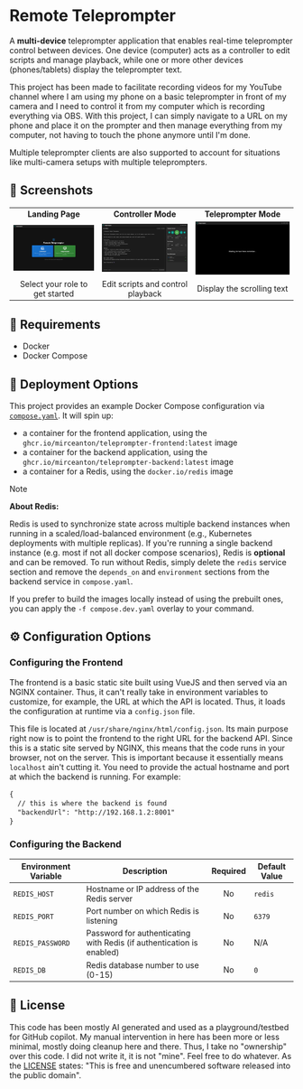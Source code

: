 # Remote Teleprompter

A **multi-device** teleprompter application that enables real-time teleprompter control between devices. One device (computer) acts as a controller to edit scripts and manage playback, while one or more other devices (phones/tablets) display the teleprompter text.

This project has been made to facilitate recording videos for my YouTube channel where I am using my phone on a basic teleprompter in front of my camera and I need to control it from my computer which is recording everything via OBS. With this project, I can simply navigate to a URL on my phone and place it on the prompter and then manage everything from my computer, not having to touch the phone anymore until I'm done.

Multiple teleprompter clients are also supported to account for situations like multi-camera setups with multiple teleprompters.

## 📸 Screenshots

<table>
  <tr>
    <td align="center"><b>Landing Page</b></td>
    <td align="center"><b>Controller Mode</b></td>
    <td align="center"><b>Teleprompter Mode</b></td>
  </tr>
  <tr>
    <td><img src="docs/landing.png" alt="Landing Page" width="300"/></td>
    <td><img src="docs/controller.png" alt="Controller Mode" width="300"/></td>
    <td><img src="docs/teleprompter.png" alt="Teleprompter Mode" width="300"/></td>
  </tr>
  <tr>
    <td align="center">Select your role to get started</td>
    <td align="center">Edit scripts and control playback</td>
    <td align="center">Display the scrolling text</td>
  </tr>
</table>

## 🎯 Requirements

- Docker
- Docker Compose

## 🚀 Deployment Options

This project provides an example Docker Compose configuration via [`compose.yaml`](./compose.yaml). It will spin up:

- a container for the frontend application, using the `ghcr.io/mirceanton/teleprompter-frontend:latest` image
- a container for the backend application, using the `ghcr.io/mirceanton/teleprompter-backend:latest` image
- a container for a Redis, using the `docker.io/redis` image

> [!NOTE]
> **About Redis:**
>
> Redis is used to synchronize state across multiple backend instances when running in a scaled/load-balanced environment (e.g., Kubernetes deployments with multiple replicas). If you're running a single backend instance (e.g. most if not all docker compose scenarios), Redis is **optional** and can be removed. To run without Redis, simply delete the `redis` service section and remove the `depends_on` and `environment` sections from the backend service in `compose.yaml`.

If you prefer to build the images locally instead of using the prebuilt ones, you can apply the `-f compose.dev.yaml` overlay to your command.

## ⚙️ Configuration Options

### Configuring the Frontend

The frontend is a basic static site built using VueJS and then served via an NGINX container. Thus, it can't really take in environment variables to customize, for example, the URL at which the API is located. Thus, it loads the configuration at runtime via a `config.json` file.

This file is located at `/usr/share/nginx/html/config.json`. Its main purpose right now is to point the frontend to the right URL for the backend API. Since this is a static site served by NGINX, this means that the code runs in your browser, not on the server. This is important because it essentially means `localhost` ain't cutting it. You need to provide the actual hostname and port at which the backend is running. For example:

```jsonc
{
  // this is where the backend is found
  "backendUrl": "http://192.168.1.2:8001"
}
```

### Configuring the Backend

| Environment Variable | Description                                                           | Required | Default Value |
| -------------------- | --------------------------------------------------------------------- | :------: | ------------- |
| `REDIS_HOST`         | Hostname or IP address of the Redis server                            |    No    | `redis`       |
| `REDIS_PORT`         | Port number on which Redis is listening                               |    No    | `6379`        |
| `REDIS_PASSWORD`     | Password for authenticating with Redis (if authentication is enabled) |    No    | N/A           |
| `REDIS_DB`           | Redis database number to use (0-15)                                   |    No    | `0`           |

## 📝 License

This code has been mostly AI generated and used as a playground/testbed for GitHub copilot. My manual intervention in here has been more or less minimal, mostly doing cleanup here and there. Thus, I take no "ownership" over this code. I did not write it, it is not "mine". Feel free to do whatever. As the [LICENSE](./LICENSE) states: "This is free and unencumbered software released into the public domain".
